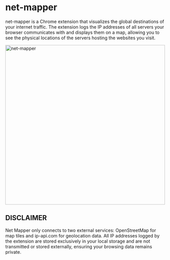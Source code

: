 # net-mapper

net-mapper is a Chrome extension that visualizes the global destinations of your internet traffic. The extension logs the IP addresses of all servers your browser communicates with and displays them on a map, allowing you to see the physical locations of the servers hosting the websites you visit.

<img width="500" alt="net-mapper" src="https://github.com/user-attachments/assets/4daaf681-ab52-465a-9ee8-0a68709ba28b">

## DISCLAIMER
Net Mapper only connects to two external services: OpenStreetMap for map tiles and ip-api.com for geolocation data. All IP addresses logged by the extension are stored exclusively in your local storage and are not transmitted or stored externally, ensuring your browsing data remains private.